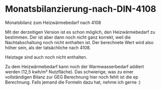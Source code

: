 # Monatsbilanzierung-nach-DIN-4108
Monatsbilanz zum Heizwärmebedarf nach 4108


Mit der derzeitigen Version ist es schon möglich, den Heizwärmebedarf zu bestimmen. Der ist aber dann noch nicht ganz korrekt, weil die Nachtabschaltung noch nicht enthalten ist. Der berechnete Wert wird also höher sein, als der tatsächliche nach 4108. 

Heiztage sind auch noch nicht enthalten. 

Zu dem Heizwärmebedarf kann noch der Warmwasserbedarf addiert werden (12,5 kwh/m² Nutzfläche). Das schwierige, was zu einer vollständigen Bilanz zur GEG Berechnung hier noch fehlt ist die ep Berechnung. Falls jemand die Formeln dazu hat, nehme ich gerne :)
